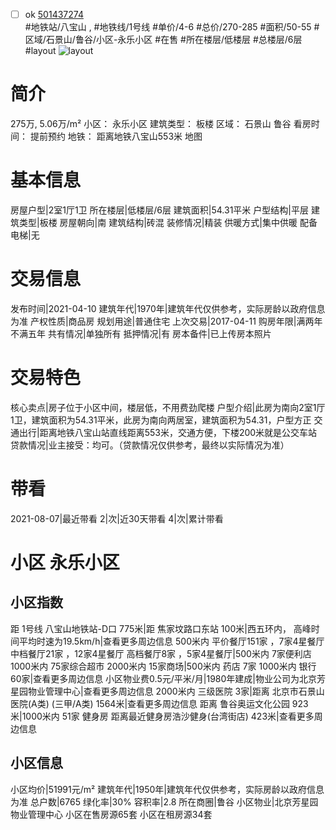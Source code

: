 - [ ] ok [501437274](https://bj.5i5j.com/ershoufang/501437274.html)  
 #地铁站/八宝山 ,  #地铁线/1号线
#单价/4-6 #总价/270-285 #面积/50-55   #区域/石景山/鲁谷/小区-永乐小区 #在售 #所在楼层/低楼层 #总楼层/6层 #layout 
![layout](http://image2a.5i5j.com/bdir/layout/cf52e586902b40008d2068766aeac221.jpg_P5.jpg) 
# 简介 
 275万,  5.06万/m² 
小区： 永乐小区
建筑类型： 板楼
区域： 石景山 鲁谷
看房时间： 提前预约
地铁： 距离地铁八宝山553米 地图
# 基本信息 
 房屋户型|2室1厅1卫
所在楼层|低楼层/6层
建筑面积|54.31平米
户型结构|平层
建筑类型|板楼
房屋朝向|南
建筑结构|砖混
装修情况|精装
供暖方式|集中供暖
配备电梯|无
# 交易信息 
 发布时间|2021-04-10
建筑年代|1970年|建筑年代仅供参考，实际房龄以政府信息为准
产权性质|商品房
规划用途|普通住宅
上次交易|2017-04-11
购房年限|满两年不满五年
共有情况|单独所有
抵押情况|有
房本备件|已上传房本照片
# 交易特色 
 核心卖点|房子位于小区中间，楼层低，不用费劲爬楼
户型介绍|此房为南向2室1厅1卫，建筑面积为54.31平米，此房为南向两居室，建筑面积为54.31，户型方正
交通出行|距离地铁八宝山站直线距离553米，交通方便，下楼200米就是公交车站
贷款情况|业主接受：均可。（贷款情况仅供参考，最终以实际情况为准）
# 带看 
 2021-08-07|最近带看	 2|次|近30天带看	 4|次|累计带看
# 小区 永乐小区
## 小区指数 
 距 1号线 八宝山地铁站-D口 775米|距 焦家坟路口东站 100米|西五环内， 高峰时间平均时速为19.5km/h|查看更多周边信息
500米内 平价餐厅151家 ，7家4星餐厅
中档餐厅21家 ，12家4星餐厅
高档餐厅8家 ，5家4星餐厅|500米内 7家便利店
1000米内 75家综合超市
2000米内 15家商场|500米内 药店 7家
1000米内 银行 60家|查看更多周边信息
小区物业费0.5元/平米/月|1980年建成|物业公司为北京芳星园物业管理中心|查看更多周边信息
2000米内 三级医院 3家|距离 北京市石景山医院(A类) (三甲/A类) 1564米|查看更多周边信息
距离 鲁谷奥运文化公园 923米|1000米内 51家 健身房
距离最近健身房浩沙健身(台湾街店) 423米|查看更多周边信息
## 小区信息 
 小区均价|51991元/m²
建筑年代|1950年|建筑年代仅供参考，实际房龄以政府信息为准
总户数|6765
绿化率|30%
容积率|2.8
所在商圈|鲁谷
小区物业|北京芳星园物业管理中心
小区在售房源65套
小区在租房源34套
